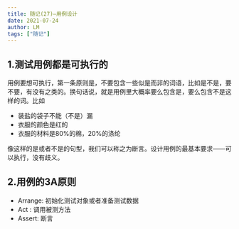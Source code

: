 ```yaml
---
title: 随记(27)—用例设计
date: 2021-07-24
author: LM
tags: ["随记"]
---
```


## 1.测试用例都是可执行的

用例要想可执行，第一条原则是，不要包含一些似是而非的词语，比如是不是，要不要，有没有之类的。换句话说，就是用例里大概率要么包含是，要么包含不是这样的词。比如

- 装盐的袋子不能（不是）漏
- 衣服的颜色是红的
- 衣服的材料是80%的棉，20%的涤纶

像这样的是或者不是的句型，我们可以称之为断言。设计用例的最基本要求——可以执行，没有歧义。

## 2.用例的3A原则

- Arrange: 初始化测试对象或者准备测试数据
- Act : 调用被测方法
- Assert: 断言
